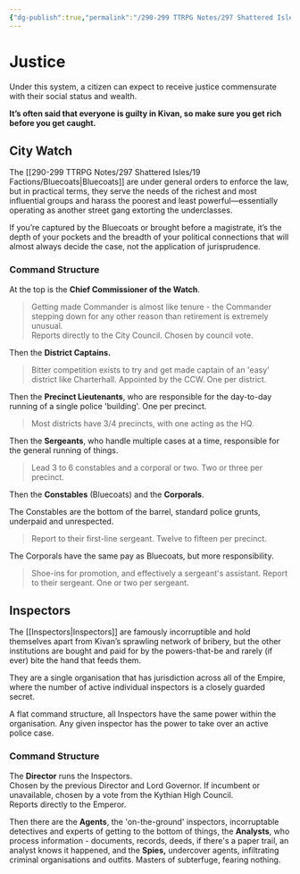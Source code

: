 ```yaml
---
{"dg-publish":true,"permalink":"/290-299 TTRPG Notes/297 Shattered Isles/20 Kivan/Order/Kivan Justice/"}
---
```



# Justice

Under this system, a citizen can expect to receive justice commensurate with their social status and wealth. 

**It’s often said that everyone is guilty in Kivan, so make sure you get rich before you get caught.**

## City Watch

The [[290-299 TTRPG Notes/297 Shattered Isles/19 Factions/Bluecoats\|Bluecoats]] are under general orders to enforce the law, but in practical terms, they serve the needs of the richest and most influential groups and harass the poorest and least powerful—essentially operating as another street gang extorting the underclasses. 

If you’re captured by the Bluecoats or brought before a magistrate, it’s the depth of your pockets and the breadth of your political connections that will almost always decide the case, not the application of jurisprudence.

### Command Structure

At the top is the **Chief Commissioner of the Watch**.   
> Getting made Commander is almost like tenure - the Commander stepping down for any other reason than retirement is extremely unusual.  
> Reports directly to the City Council. 
> Chosen by council vote.

Then the **District Captains.**  
> Bitter competition exists to try and get made captain of an 'easy' district like Charterhall. 
> Appointed by the CCW. 
> One per district.

Then the **Precinct Lieutenants**, who are responsible for the day-to-day running of a single police 'building'. One per precinct.  
> Most districts have 3/4 precincts, with one acting as the HQ.

Then the **Sergeants**, who handle multiple cases at a time, responsible for the general running of things.  
> Lead 3 to 6 constables and a corporal or two. 
> Two or three per precinct.

Then the **Constables** (Bluecoats) and the **Corporals**.  

The Constables are the bottom of the barrel, standard police grunts, underpaid and unrespected. 
> Report to their first-line sergeant. 
> Twelve to fifteen per precinct.  

The Corporals have the same pay as Bluecoats, but more responsibility. 
> Shoe-ins for promotion, and effectively a sergeant's assistant. 
> Report to their sergeant. 
> One or two per sergeant.

## Inspectors

The [[Inspectors\|Inspectors]] are famously incorruptible and hold themselves apart from Kivan’s sprawling network of bribery, but the other institutions are bought and paid for by the powers-that-be and rarely (if ever) bite the hand that feeds them.

They are a single organisation that has jurisdiction across all of the Empire, where the number of active individual inspectors is a closely guarded secret.

A flat command structure, all Inspectors have the same power within the organisation. Any given inspector has the power to take over an active police case.

### Command Structure

The **Director** runs the Inspectors.   
Chosen by the previous Director and Lord Governor. If incumbent or unavailable, chosen by a vote from the Kythian High Council.    
Reports directly to the Emperor.

Then there are the **Agents**, the 'on-the-ground' inspectors, incorruptable detectives and experts of getting to the bottom of things, the **Analysts**, who process information - documents, records, deeds, if there's a paper trail, an analyst knows it happened, and the **Spies,** undercover agents, infiltrating criminal organisations and outfits. Masters of subterfuge, fearing nothing.